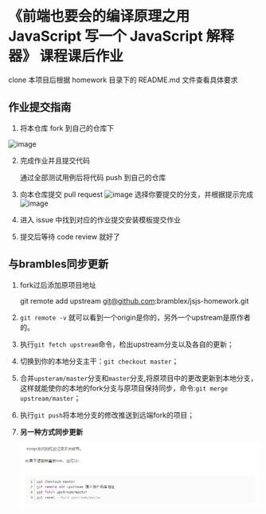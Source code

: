 # 《前端也要会的编译原理之用 JavaScript 写一个 JavaScript 解释器》 课程课后作业

clone 本项目后根据 homework 目录下的 README.md 文件查看具体要求

## 作业提交指南

1. 将本仓库 fork 到自己的仓库下

![image](https://user-images.githubusercontent.com/40495740/148645009-89b635cb-bec2-4365-8a0f-37817729d3b1.png)

2. 完成作业并且提交代码

    通过全部测试用例后将代码 push 到自己的仓库

3. 向本仓库提交 pull request
![image](https://user-images.githubusercontent.com/40495740/148645109-545c963b-ce1d-40f7-9619-82d561f602d4.png)
选择你要提交的分支，并根据提示完成
![image](https://user-images.githubusercontent.com/40495740/148645136-aebd6487-dffe-4fbc-99c4-733a632fae99.png)

4. 进入 issue 中找到对应的作业提交安装模板提交作业

5. 提交后等待 code review 就好了

## 与brambles同步更新

1. fork过后添加原项目地址

   git remote add upstream git@github.com:bramblex/jsjs-homework.git

2. `git remote -v` 就可以看到一个origin是你的，另外一个upstream是原作者的。

3. 执行`git fetch upstream`命令，检出upstream分支以及各自的更新；

4. 切换到你的本地分支主干：`git checkout master`；

5. 合并`upsteram/master`分支和`master`分支,将原项目中的更改更新到本地分支，这样就能使你的本地的fork分支与原项目保持同步，命令:`git merge upstream/master`；

6. 执行`git push`将本地分支的修改推送到远端fork的项目；

7. **另一种方式同步更新**

   ![image-20220115151418927](image-20220115151418927.png)